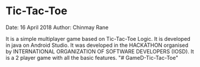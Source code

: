 # Tic-Tac-Toe

Date: 16 April 2018
Author: Chinmay Rane

It is a simple multiplayer game based on Tic-Tac-Toe Logic. It is developed in java on Android Studio. 
It was developed in the HACKATHON organised by INTERNATIONAL ORGANIZATION OF SOFTWARE DEVELOPERS (IOSD).
It is a 2 player game with all the basic features.
"# GameD-Tic-Tac-Toe" 
